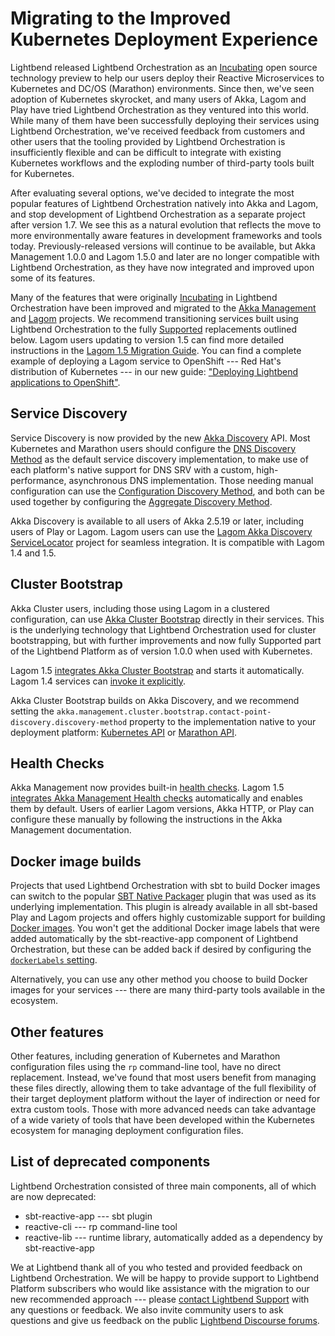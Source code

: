 # Migrating to the Improved Kubernetes Deployment Experience

Lightbend released Lightbend Orchestration as an [Incubating](https://developer.lightbend.com/docs/reactive-platform/2.0/support-terminology/index.html#incubating) open source technology preview to help our users deploy their Reactive Microservices to Kubernetes and DC/OS (Marathon) environments. Since then, we've seen adoption of Kubernetes skyrocket, and many users of Akka, Lagom and Play have tried Lightbend Orchestration as they ventured into this world. While many of them have been successfully deploying their services using Lightbend Orchestration, we've received feedback from customers and other users that the tooling provided by Lightbend Orchestration is insufficiently flexible and can be difficult to integrate with existing Kubernetes workflows and the exploding number of third-party tools built for Kubernetes.

After evaluating several options, we've decided to integrate the most popular features of Lightbend Orchestration natively into Akka and Lagom, and stop development of Lightbend Orchestration as a separate project after version 1.7. We see this as a natural evolution that reflects the move to more environmentally aware features in development frameworks and tools today.  Previously-released versions will continue to be available, but Akka Management 1.0.0 and Lagom 1.5.0 and later are no longer compatible with Lightbend Orchestration, as they have now integrated and improved upon some of its features.


Many of the features that were originally [Incubating](https://developer.lightbend.com/docs/reactive-platform/2.0/support-terminology/index.html#incubating) in Lightbend Orchestration have been improved and migrated to the [Akka Management](https://developer.lightbend.com/docs/akka-management/current/) and [Lagom](https://www.lagomframework.com/) projects. We recommend transitioning services built using Lightbend Orchestration to the fully [Supported](https://developer.lightbend.com/docs/reactive-platform/2.0/support-terminology/index.html#supported) replacements outlined below. Lagom users updating to version 1.5 can find more detailed instructions in the [Lagom 1.5 Migration Guide](https://www.lagomframework.com/documentation/1.5.x/scala/Migration15.html#Lightbend-Orchestration). You can find a complete example of deploying a Lagom service to OpenShift --- Red Hat's distribution of Kubernetes --- in our new guide: ["Deploying Lightbend applications to OpenShift"](https://developer.lightbend.com/guides/openshift-deployment/).

## Service Discovery

Service Discovery is now provided by the new [Akka Discovery](https://doc.akka.io/docs/akka/current/discovery/) API. Most Kubernetes and Marathon users should configure the [DNS Discovery Method](https://doc.akka.io/docs/akka/current/discovery/#discovery-method-dns) as the default service discovery implementation, to make use of each platform's native support for DNS SRV with a custom, high-performance, asynchronous DNS implementation. Those needing manual configuration can use the [Configuration Discovery Method](https://doc.akka.io/docs/akka/current/discovery/#discovery-method-configuration), and both can be used together by configuring the [Aggregate Discovery Method](https://doc.akka.io/docs/akka/current/discovery/#discovery-method-aggregate-multiple-discovery-methods).

Akka Discovery is available to all users of Akka 2.5.19 or later, including users of Play or Lagom. Lagom users can use the [Lagom Akka Discovery ServiceLocator](https://github.com/lagom/lagom-akka-discovery-service-locator) project for seamless integration. It is compatible with Lagom 1.4 and 1.5.

## Cluster Bootstrap

Akka Cluster users, including those using Lagom in a clustered configuration, can use [Akka Cluster Bootstrap](https://developer.lightbend.com/docs/akka-management/current/bootstrap/) directly in their services. This is the underlying technology that Lightbend Orchestration used for cluster bootstrapping, but with further improvements and now fully Supported part of the Lightbend Platform as of version 1.0.0 when used with Kubernetes.

Lagom 1.5 [integrates Akka Cluster Bootstrap](https://www.lagomframework.com/documentation/1.5.x/scala/Cluster.html#Joining-during-production-%28Akka-Cluster-Bootstrap%29) and starts it automatically. Lagom 1.4 services can [invoke it explicitly](https://developer.lightbend.com/docs/akka-management/current/bootstrap/#using).

Akka Cluster Bootstrap builds on Akka Discovery, and we recommend setting the `akka.management.cluster.bootstrap.contact-point-discovery.discovery-method` property to the implementation native to your deployment platform: [Kubernetes API](https://developer.lightbend.com/docs/akka-management/current/bootstrap/kubernetes-api.html) or [Marathon API](https://developer.lightbend.com/docs/akka-management/current/discovery/marathon.html).

## Health Checks

Akka Management now provides built-in [health checks](https://developer.lightbend.com/docs/akka-management/current/healthchecks.html). Lagom 1.5 [integrates Akka Management Health checks](https://www.lagomframework.com/documentation/1.5.x/scala/Cluster.html#Health-Checks) automatically and enables them by default. Users of earlier Lagom versions, Akka HTTP, or Play can configure these manually by following the instructions in the Akka Management documentation.

## Docker image builds

Projects that used Lightbend Orchestration with sbt to build Docker images can switch to the popular [SBT Native Packager](https://sbt-native-packager.readthedocs.io/en/latest/) plugin that was used as its underlying implementation. This plugin is already available in all sbt-based Play and Lagom projects and offers highly customizable support for building [Docker images](https://sbt-native-packager.readthedocs.io/en/latest/formats/docker.html). You won't get the additional Docker image labels that were added automatically by the sbt-reactive-app component of Lightbend Orchestration, but these can be added back if desired by configuring the [`dockerLabels` setting](https://sbt-native-packager.readthedocs.io/en/latest/formats/docker.html#environment-settings).

Alternatively, you can use any other method you choose to build Docker images for your services --- there are many third-party tools available in the ecosystem.

## Other features

Other features, including generation of Kubernetes and Marathon configuration files using the `rp` command-line tool, have no direct replacement. Instead, we've found that most users benefit from managing these files directly, allowing them to take advantage of the full flexibility of their target deployment platform without the layer of indirection or need for extra custom tools. Those with more advanced needs can take advantage of a wide variety of tools that have been developed within the Kubernetes ecosystem for managing deployment configuration files.

## List of deprecated components

Lightbend Orchestration consisted of three main components, all of which are now deprecated:

- sbt-reactive-app --- sbt plugin
- reactive-cli --- rp command-line tool
- reactive-lib --- runtime library, automatically added as a dependency by sbt-reactive-app

We at Lightbend thank all of you who tested and provided feedback on Lightbend Orchestration. We will be happy to provide support to Lightbend Platform subscribers who would like assistance with the migration to our new recommended approach --- please [contact Lightbend Support](https://support.lightbend.com/customer/portal/emails/new) with any questions or feedback. We also invite community users to ask questions and give us feedback on the public [Lightbend Discourse forums](https://discuss.lightbend.com/).

